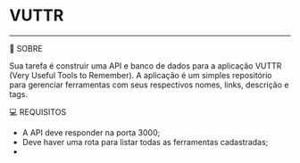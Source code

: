 # VUTTR
_________________________________
🙂 SOBRE

Sua tarefa é construir uma API e banco de dados para a aplicação VUTTR (Very Useful Tools to Remember). A aplicação é um simples repositório para gerenciar ferramentas com seus respectivos nomes, 
links, descrição e tags. 

💻 REQUISITOS 
* A API deve responder na porta 3000;
* Deve haver uma rota para listar todas as ferramentas cadastradas;
* 
